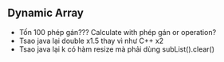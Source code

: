 Dynamic Array
- 


- Tốn 100 phép gán??? Calculate with phép gán or operation?
- Tsao java lại double x1.5 thay vì như C++ x2
- Tsao java lại k có hàm resize mà phải dùng subList().clear()